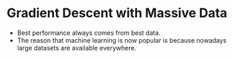 # Gradient Descent with Massive Data
* Best performance always comes from best data.
* The reason that machine learning is now popular is because nowadays large datasets are available everywhere.
